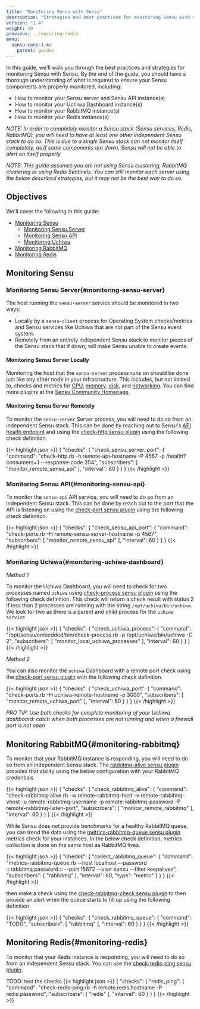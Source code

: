```yaml
---
title: "Monitoring Sensu with Sensu"
description: "Strategies and best practices for monitoring Sensu with Sensu"
version: "1.4"
weight: 10
previous: ../securing-redis
menu:
  sensu-core-1.4:
    parent: guides
---
```


In this guide, we'll walk you through the best practices and strategies for monitoring Sensu with Sensu. By the end of the guide, you should have a thorough understanding of what is required to ensure your Sensu components are properly monitored, including:

* How to monitor your Sensu server and Sensu API instance(s)
* How to monitor your Uchiwa Dashboard instance(s)
* How to monitor your RabbitMQ instance(s)
* How to monitor your Redis instance(s)

_NOTE: In order to completely monitor a Sensu stack (Sensu services, Redis, RabbitMQ), you will need to have at least one other independent Sensu stack to do so. This is due to a single Sensu stack can not monitor itself completely, as if some components are down, Sensu will not be able to alert on itself properly_

_NOTE: This guide assumes you are not using Sensu clustering, RabbitMQ clustering or using Redis Sentinels. You can still monitor each server using the below described strategies, but it may not be the best way to do so._

## Objectives

We'll cover the following in this guide:

* [Monitoring Sensu](#monitoring-sensu)
  * [Monitoring Sensu Server](#monitoring-sensu-server)
  * [Monitoring Sensu API](#monitoring-sensu-api)
  * [Monitoring Uchiwa](#monitoring-uchiwa-dashboard)
* [Monitoring RabbitMQ](#monitoring-rabbitmq)
* [Monitoring Redis](#monitoring-redis)

## Monitoring Sensu

### Monitoring Sensu Server{#monitoring-sensu-server}

The host running the `sensu-server` service should be monitored in two ways:

* Locally by a `sensu-client` process for Operating System checks/metrics and Sensu services like Uchiwa that are not part of the Sensu event system.
* Remotely from an entirely independent Sensu stack to monitor pieces of the Sensu stack that if down, will make Sensu unable to create events. 

#### Monitoring Sensu Server Locally

Monitoring the host that the `sensu-server` process runs on should be done just like any other node in your infrastructure. This includes, but not limited to, checks and metrics for [CPU][1], [memory][2], [disk][3], and [networking][4]. You can find more plugins at the [Sensu Community Homepage][5].

#### Monitoring Sensu Server Remotely

To monitor the `sensu-server` Server process, you will need to do so from an independent Sensu stack. This can be done by reaching out to Sensu's [API health endpoint][6] and using the [check-http sensu plugin][7] using the following check definition.

{{< highlight json >}}
{
  "checks": {
    "check_sensu_server_port": {
      "command": "check-http.rb -h remote-api-hostname -P 4567 -p /health?consumers=1 --response-code 204",
      "subscribers": [
        "monitor_remote_sensu_api"
      ],
      "interval": 60
    }
  }
}
{{< /highlight >}}

### Monitoring Sensu API{#monitoring-sensu-api}

To monitor the `sensu-api` API service, you will need to do so from an independent Sensu stack. This can be done by reach out to the port that the API is listening on using the [check-port sensu plugin][8] using the following check definition.

{{< highlight json >}}
{
  "checks": {
    "check_sensu_api_port": {
      "command": "check-ports.rb -H remote-sensu-server-hostname -p 4567",
      "subscribers": [
        "monitor_remote_sensu_api"
      ],
      "interval": 60
    }
  }
}
{{< /highlight >}}

### Monitoring Uchiwa{#monitoring-uchiwa-dashboard}

*Method 1*

To monitor the Uchiwa Dashboard, you will need to check for two processes named `uchiwa` using [check-process sensu plugin][9] using the following check definition. This check will return a check result with status 2 if less than 2 processes are running with the string `/opt/uchiwa/bin/uchiwa`. We look for two as there is a parent and child process for the `uchiwa service`

{{< highlight json >}}
{
  "checks": {
    "check_uchiwa_process": {
      "command": "/opt/sensu/embedded/bin/check-process.rb -p /opt/uchiwa/bin/uchiwa -C 2",
      "subscribers": [
        "monitor_local_uchiwa_processes"
      ],
      "interval": 60
    }
  }
}
{{< /highlight >}}

*Method 2*

You can also monitor the `uchiwa` Dashboard with a remote port check using the [check-port sensu plugin][8] with the following check definition.

{{< highlight json >}}
{
  "checks": {
    "check_uchiwa_port": {
      "command": "check-ports.rb -H uchiwa-remote-hostname -p 3000",
      "subscribers": [
        "monitor_remote_uchiwa_port"
      ],
      "interval": 60
    }
  }
}
{{< /highlight >}}

_PRO TIP: Use both checks for complete monitoring of your Uchiwa dashboard: catch when both processes are not running and when a firewall port is not open_

## Monitoring RabbitMQ{#monitoring-rabbitmq}

To monitor that your RabbitMQ instance is responding, you will need to do so from an independent Sensu stack. The [rabbitmq-alive sensu plugin][10] provides that ability using the below configuration with your RabbitMQ credentials.

{{< highlight json >}}
{
  "checks": {
    "check_rabbitmq_alive": {
      "command": "check-rabbitmq-alive.rb -w remote-rabbitmq-host -v remote-rabbitmq-vhost -u remote-rabbitmq-username -p remote-rabbitmq-password -P remote-rabbitmq-listen-port",
      "subscribers": [
        "monitor_remote_rabbitmq"
      ],
      "interval": 60
    }
  }
}
{{< /highlight >}}

While Sensu does not provide benchmarks for a healthy RabbitMQ queue, you can trend the data using the [metrics-rabbitmq-queue sensu plugin][11] metrics check for your instances. In the below check definition, metrics collection is done on the same host as RabbitMQ lives.

{{< highlight json >}}
{
  "checks": {
    "collect_rabbitmq_queue": {
      "command": "metrics-rabbitmq-queue.rb --host localhost --password :::rabbitmq.password::: --port 15672 --user sensu --filter keepalives",
      "subscribers": [
        "rabbitmq"
      ],
      "interval": 60,
      "type": "metric"
    }
  }
}
{{< /highlight >}}

then make a check using the [check-rabbitmq-check sensu plugin][12] to then provide an alert when the queue starts to fill up using the following definition

{{< highlight json >}}
{
  "checks": {
    "check_rabbitmq_queue": {
      "command": "TODO",
      "subscribers": [
        "rabbitmq"
      ],
      "interval": 60
    }
  }
}
{{< /highlight >}}

## Monitoring Redis{#monitoring-redis}

To monitor that your Redis instance is responding, you will need to do so from an independent Sensu stack. You can use the [check-redis-ping sensu plugin][13].

TODO: test the checks
{{< highlight json >}}
{
  "checks": {
    "redis_ping": {
      "command": "check-redis-ping.rb -h remote.redis.hostname -P redis.password",
      "subscribers": [
        "redis"
      ],
      "interval": 60
    }
  }
}
{{< /highlight >}}



[1]: https://github.com/sensu-plugins/sensu-plugins-cpu-checks
[2]: https://github.com/sensu-plugins/sensu-plugins-memory-checks
[3]: https://github.com/sensu-plugins/sensu-plugins-disk-checks
[4]: https://github.com/sensu-plugins/sensu-plugins-network-checks
[5]: https://github.com/sensu-plugins
[6]: http://docs.sensu.io/sensu-core/1.4/api/health-and-info/#reference-documentation
[7]: https://github.com/sensu-plugins/sensu-plugins-http/blob/master/bin/check-http.rb
[8]: https://github.com/sensu-plugins/sensu-plugins-network-checks/blob/master/bin/check-ports.rb
[9]: https://github.com/sensu-plugins/sensu-plugins-process-checks/blob/master/bin/check-process.rb
[10]: https://github.com/sensu-plugins/sensu-plugins-rabbitmq/blob/master/bin/check-rabbitmq-alive.rb
[11]: https://github.com/sensu-plugins/sensu-plugins-rabbitmq/blob/master/bin/metrics-rabbitmq-queue.rb
[12]: https://github.com/sensu-plugins/sensu-plugins-rabbitmq/blob/master/bin/check-rabbitmq-queue.rb
[13]: https://github.com/sensu-plugins/sensu-plugins-redis/blob/master/bin/check-redis-ping.rb
[14]: https://github.com/sensu-plugins/sensu-plugins-redis/blob/master/bin/metrics-redis-graphite.rb
